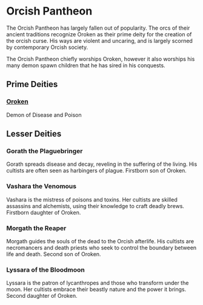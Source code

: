 # Orcish Pantheon

The Orcish Pantheon has largely fallen out of popularity. The orcs of their ancient traditions recognize Oroken as their prime deity for the creation of the orcish curse. His ways are violent and uncaring, and is largely scorned by contemporary Orcish society.

The Orcish Pantheon chiefly worships Oroken, however it also worships his many demon spawn children that he has sired in his conquests.

## Prime Deities

### [Oroken](../Notable%20Mithrinian%20Deities/Oroken.md)

Demon of Disease and Poison

## Lesser Deities

### Gorath the Plaguebringer

Gorath spreads disease and decay, reveling in the suffering of the living. His cultists are often seen as harbingers of plague. Firstborn son of Oroken.

### Vashara the Venomous

Vashara is the mistress of poisons and toxins. Her cultists are skilled assassins and alchemists, using their knowledge to craft deadly brews. Firstborn daughter of Oroken.

### Morgath the Reaper

Morgath guides the souls of the dead to the Orcish afterlife. His cultists are necromancers and death priests who seek to control the boundary between life and death. Second son of Oroken.

### Lyssara of the Bloodmoon

Lyssara is the patron of lycanthropes and those who transform under the moon. Her cultists embrace their beastly nature and the power it brings. Second daughter of Oroken.
